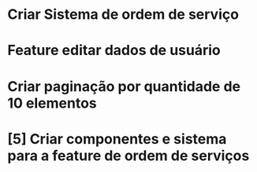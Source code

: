 # Criar Sistema de ordem de serviço
# Feature editar dados de usuário
# Criar paginação por quantidade de 10 elementos

# [5] Criar componentes e sistema para a feature de ordem de serviços